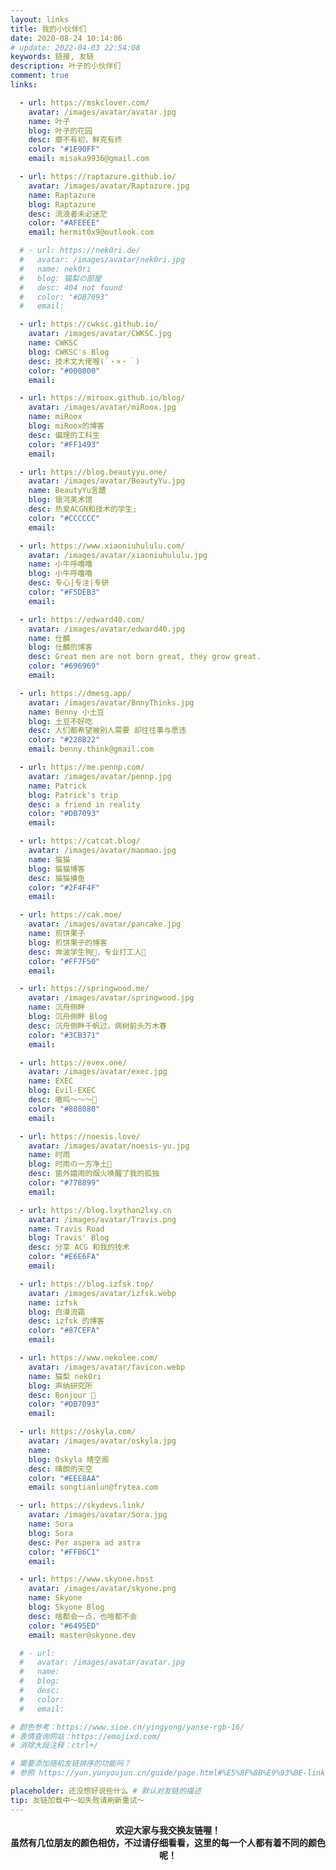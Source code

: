 ```yaml
---
layout: links
title: 我的小伙伴们
date: 2020-08-24 10:14:06
# update: 2022-04-03 22:54:08
keywords: 链接, 友链
description: 叶子的小伙伴们
comment: true
links: 

  - url: https://mskclover.com/
    avatar: /images/avatar/avatar.jpg
    name: 叶子
    blog: 叶子的花园
    desc: 靡不有初，鲜克有终
    color: "#1E90FF"
    email: misaka9936@gmail.com

  - url: https://raptazure.github.io/
    avatar: /images/avatar/Raptazure.jpg
    name: Raptazure
    blog: Raptazure
    desc: 流浪者未必迷茫
    color: "#AFEEEE"
    email: hermit0x9@outlook.com

  # - url: https://nek0ri.de/
  #   avatar: /images/avatar/nek0ri.jpg
  #   name: nek0ri
  #   blog: 猫梨の部屋
  #   desc: 404 not found
  #   color: "#DB7093"
  #   email: 

  - url: https://cwksc.github.io/
    avatar: /images/avatar/CWKSC.jpg
    name: CWKSC
    blog: CWKSC's Blog
    desc: 技术文大佬喔(´・×・｀) 
    color: "#000000"
    email:

  - url: https://miroox.github.io/blog/
    avatar: /images/avatar/miRoox.jpg
    name: miRoox
    blog: miRoox的博客
    desc: 偏理的工科生
    color: "#FF1493"
    email:

  - url: https://blog.beautyyu.one/
    avatar: /images/avatar/BeautyYu.jpg
    name: BeautyYu言醴
    blog: 银河美术馆
    desc: 热爱ACGN和技术的学生;
    color: "#CCCCCC"
    email: 

  - url: https://www.xiaoniuhululu.com/
    avatar: /images/avatar/xiaoniuhululu.jpg
    name: 小牛呼噜噜
    blog: 小牛呼噜噜
    desc: 专心|专注|专研
    color: "#F5DEB3"
    email: 

  - url: https://edward40.com/
    avatar: /images/avatar/edward40.jpg
    name: 仕麟
    blog: 仕麟的博客
    desc: Great men are not born great, they grow great.
    color: "#696969"
    email: 

  - url: https://dmesg.app/
    avatar: /images/avatar/BnnyThinks.jpg
    name: Benny 小土豆
    blog: 土豆不好吃
    desc: 人们都希望被别人需要 却往往事与愿违
    color: "#228B22"
    email: benny.think@gmail.com

  - url: https://me.pennp.com/
    avatar: /images/avatar/pennp.jpg
    name: Patrick
    blog: Patrick's trip
    desc: a friend in reality
    color: "#DB7093"
    email: 

  - url: https://catcat.blog/
    avatar: /images/avatar/maomao.jpg
    name: 猫猫
    blog: 猫猫博客
    desc: 猫猫摸鱼
    color: "#2F4F4F"
    email: 

  - url: https://cak.moe/
    avatar: /images/avatar/pancake.jpg
    name: 煎饼果子
    blog: 煎饼果子的博客
    desc: 奔波学生狗🎈，专业打工人🎯
    color: "#FF7F50"
    email: 

  - url: https://springwood.me/
    avatar: /images/avatar/springwood.jpg
    name: 沉舟侧畔
    blog: 沉舟侧畔 Blog
    desc: 沉舟侧畔千帆过，病树前头万木春
    color: "#3CB371"
    email: 

  - url: https://evex.one/
    avatar: /images/avatar/exec.jpg
    name: EXEC
    blog: Evil-EXEC
    desc: 嗷呜～～～🐺
    color: "#808080"
    email: 

  - url: https://noesis.love/
    avatar: /images/avatar/noesis-yu.jpg
    name: 时雨
    blog: 时雨の一方净土🌈
    desc: 窗外嬉闹的烟火唤醒了我的孤独
    color: "#778899"
    email: 

  - url: https://blog.lxythan2lxy.cn
    avatar: /images/avatar/Travis.png
    name: Travis Road
    blog: Travis' Blog
    desc: 分享 ACG 和我的技术
    color: "#E6E6FA"
    email: 

  - url: https://blog.izfsk.top/
    avatar: /images/avatar/izfsk.webp
    name: izfsk
    blog: 白漠流霜
    desc: izfsk 的博客
    color: "#87CEFA"
    email: 

  - url: https://www.nekolee.com/
    avatar: /images/avatar/favicon.webp
    name: 猫梨 nek0ri
    blog: 声纳研究所
    desc: Bonjour 👋
    color: "#DB7093"
    email: 

  - url: https://oskyla.com/
    avatar: /images/avatar/oskyla.jpg
    name: 
    blog: Oskyla 晴空阁
    desc: 晴朗的天空
    color: "#EEE8AA"
    email: songtianlun@frytea.com  

  - url: https://skydevs.link/
    avatar: /images/avatar/Sora.jpg
    name: Sora
    blog: Sora
    desc: Per aspera ad astra
    color: "#FFB6C1"
    email: 

  - url: https://www.skyone.host
    avatar: /images/avatar/skyone.png
    name: Skyone
    blog: Skyone Blog
    desc: 啥都会一点，也啥都不会
    color: "#6495ED"
    email: master@skyone.dev

  # - url: 
  #   avatar: /images/avatar/avatar.jpg
  #   name: 
  #   blog: 
  #   desc: 
  #   color: 
  #   email: 

# 颜色参考：https://www.sioe.cn/yingyong/yanse-rgb-16/
# 表情查询网站：https://emojixd.com/
# 消除大段注释：ctrl+/

# 需要添加随机友链排序的功能吗？
# 参照 https://yun.yunyoujun.cn/guide/page.html#%E5%8F%8B%E9%93%BE-links

placeholder: 还没想好说些什么 # 默认对友链的描述
tip: 友链加载中～如失败请刷新重试～
---
```


<center><b>欢迎大家与我交换友链喔！</b></center>

<center><b>虽然有几位朋友的颜色相仿，不过请仔细看看，这里的每一个人都有着不同的颜色呢！</b></center>




